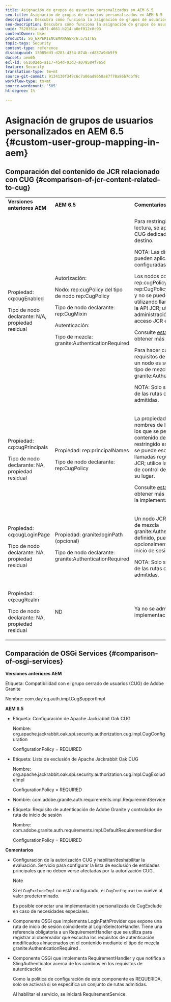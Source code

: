 ```yaml
---
title: Asignación de grupos de usuarios personalizados en AEM 6.5
seo-title: Asignación de grupos de usuarios personalizados en AEM 6.5
description: Descubra cómo funciona la asignación de grupos de usuarios personalizados en AEM.
seo-description: Descubra cómo funciona la asignación de grupos de usuarios personalizados en AEM.
uuid: 7520351a-ab71-4661-b214-a0ef012c0c93
contentOwner: User
products: SG_EXPERIENCEMANAGER/6.5/SITES
topic-tags: Security
content-type: reference
discoiquuid: 13085dd3-d283-4354-874b-cd837a9db9f9
docset: aem65
exl-id: 661602eb-a117-454d-93d3-a079584f7a5d
feature: Security
translation-type: tm+mt
source-git-commit: 9134130f349c6c7a06ad9658a87f78a86b7dbf9c
workflow-type: tm+mt
source-wordcount: '505'
ht-degree: 1%

---
```


# Asignación de grupos de usuarios personalizados en AEM 6.5 {#custom-user-group-mapping-in-aem}

## Comparación del contenido de JCR relacionado con CUG {#comparison-of-jcr-content-related-to-cug}

<table>
 <tbody>
  <tr>
   <td><strong>Versiones anteriores AEM</strong></td>
   <td><strong>AEM 6.5</strong></td>
   <td><strong>Comentarios</strong></td>
  </tr>
  <tr>
   <td><p>Propiedad: cq:cugEnabled</p> <p>Tipo de nodo declarante: N/A, propiedad residual</p> </td>
   <td><p>Autorización:</p> <p>Nodo: rep:cugPolicy del tipo de nodo rep:CugPolicy</p> <p>Tipo de nodo declarante: rep:CugMixin</p> <p> </p> <p> </p> <p> </p> Autenticación:</p> <p>Tipo de mezcla: granite:AuthenticationRequired</p> </td>
   <td><p>Para restringir el acceso de lectura, se aplica una directiva CUG dedicada al nodo de destino.</p> <p>NOTA: Las directivas solo se pueden aplicar en las rutas configuradas compatibles.</p> <p>Los nodos con el nombre rep:cugPolicy y tipo rep:CugPolicy están protegidos y no se pueden escribir utilizando llamadas regulares a la API JCR; utilice la administración de control de acceso JCR en su lugar.</p> <p>Consulte <a href="https://jackrabbit.apache.org/oak/docs/security/authorization/cug.html">esta página</a> para obtener más información.</p> <p>Para hacer cumplir los requisitos de autenticación en un nodo es suficiente añadir el tipo de mezcla granite:AuthenticationRequired.</p> <p>NOTA: Solo se respeta debajo de las rutas configuradas admitidas.</p> </td>
  </tr>
  <tr>
   <td><p>Propiedad: cq:cugPrincipals</p> <p>Tipo de nodo declarante: NA, propiedad residual</p> </td>
   <td><p>Propiedad: rep:principalNames</p> <p>Tipo de nodo declarante: rep:CugPolicy</p> </td>
   <td><p>La propiedad que contiene los nombres de los principales a los que se permite leer el contenido debajo del CUG restringido está protegida y no se puede escribir utilizando llamadas regulares a la API JCR; utilice la administración de control de acceso JCR en su lugar.</p> <p>Consulte <a href="https://svn.apache.org/repos/asf/jackrabbit/trunk/jackrabbitapi/src/main/java/org/apache/jackrabbit/api/security/authorization/PrincipalSetPolicy.java">esta página</a> para obtener más información sobre la implementación.</p> </td>
  </tr>
  <tr>
   <td><p>Propiedad: cq:cugLoginPage</p> <p>Tipo de nodo declarante: NA, propiedad residual</p> </td>
   <td><p>Propiedad: granite:loginPath (opcional)</p> <p>Tipo de nodo declarante: granite:AuthenticationRequired</p> </td>
   <td><p>Un nodo JCR que tenga el tipo de mezcla granite:AuthenticationRequired definido, puede definir opcionalmente una ruta de inicio de sesión alternativa.</p> <p>NOTA: Solo se respeta debajo de las rutas configuradas admitidas.</p> </td>
  </tr>
  <tr>
   <td><p>Propiedad: cq:cugRealm</p> <p>Tipo de nodo declarante: NA, propiedad residual</p> </td>
   <td>ND</td>
   <td>Ya no se admite con la nueva implementación.</td>
  </tr>
 </tbody>
</table>

## Comparación de OSGi Services {#comparison-of-osgi-services}

**Versiones anteriores AEM**

Etiqueta: Compatibilidad con el grupo cerrado de usuarios (CUG) de Adobe Granite

Nombre: com.day.cq.auth.impl.CugSupportImpl

**AEM 6.5**

* Etiqueta: Configuración de Apache Jackrabbit Oak CUG

   Nombre: org.apache.jackrabbit.oak.spi.security.authorization.cug.impl.CugConfiguration

   ConfigurationPolicy = REQUIRED

* Etiqueta: Lista de exclusión de Apache Jackrabbit Oak CUG

   Nombre: org.apache.jackrabbit.oak.spi.security.authorization.cug.impl.CugExcludeImpl

   ConfigurationPolicy = REQUIRED

* Nombre: com.adobe.granite.auth.requirements.impl.RequirementService
* Etiqueta: Requisito de autenticación de Adobe Granite y controlador de ruta de inicio de sesión

   Nombre: com.adobe.granite.auth.requirements.impl.DefaultRequirementHandler

   ConfigurationPolicy = REQUIRED

**Comentarios**

* Configuración de la autorización CUG y habilitar/deshabilitar la evaluación.
Servicio para configurar la lista de exclusión de entidades principales que no deben verse afectadas por la autorización CUG.

   >[!NOTE]
   > 
   >Si el `CugExcludeImpl` no está configurado, el `CugConfiguration` vuelve al valor predeterminado.

   Es posible conectar una implementación personalizada de CugExclude en caso de necesidades especiales.

* Componente OSGi que implementa LoginPathProvider que expone una ruta de inicio de sesión coincidente al LoginSelectorHandler. Tiene una referencia obligatoria a un RequirementHandler que se utiliza para registrar al observador que escucha los requisitos de autenticación modificados almacenados en el contenido mediante el tipo de mezcla granite:AuthenticationRequired .
* Componente OSGi que implementa RequirementHandler y que notifica a SlingAuthenticator acerca de los cambios en los requisitos de autenticación.

   Como la política de configuración de este componente es REQUERIDA, solo se activará si se especifica un conjunto de rutas admitidas.

   Al habilitar el servicio, se iniciará RequirementService.

<!-- nested tables not supported - text above is the table>
<table>
 <tbody>
  <tr>
   <td><strong>Older AEM Versions</strong></td>
   <td><strong>AEM 6.5</strong></td>
   <td><strong>Comments</strong></td>
  </tr>
  <tr>
   <td><p>Label: Adobe Granite Closed User Group (CUG) Support</p> <p>Name: com.day.cq.auth.impl.CugSupportImpl</p> </td>
   <td><p>Label: Apache Jackrabbit Oak CUG Configuration</p> <p>Name: org.apache.jackrabbit.oak.spi.security.authorization.cug.impl.CugConfiguration</p> <p>ConfigurationPolicy = REQUIRED</p> </td>
    <td><p>Label: Apache Jackrabbit Oak CUG Exclude List</p> <p>Name: org.apache.jackrabbit.oak.spi.security.authorization.cug.impl.CugExcludeImpl</p> <p>ConfigurationPolicy = REQUIRED</p> <p> </p> <p> </p> <p> </p> <p> </p> </td>
      </tr>
      <tr>
       <td>Name: com.adobe.granite.auth.requirement.impl.RequirementService</td>
      </tr>
      <tr>
       <td><p>Label: Adobe Granite Authentication Requirement and Login Path Handler</p> <p>Name: com.adobe.granite.auth.requirement.impl.DefaultRequirementHandler</p> <p>ConfigurationPolicy = REQUIRED</p> </td>
      </tr>
     </tbody>
    </table> </td>
   <td>
     <tbody>
      <tr>
       <td>Configuration of the CUG authorization and enable/disable the evaluation.</td>
      </tr>
      <tr>
       <td><p>Service to configure exclusion list of principals which should not be affected by the CUG authorization.</p> <p>NOTE: If the CugExcludeImpl is not configured, the CugConfiguration will fall back to the default.</p> <p>It is possible to plug a custom CugExclude implementation in case of special needs.</p> </td>
      </tr>
      <tr>
       <td>OSGi component implementing LoginPathProvider that exposes a matching login path to the LoginSelectorHandler. It has a mandatory reference to a RequirementHandler which is used to register the observer that listens to changed auth requirements stored in the content by the means of the granite:AuthenticationRequired mixin type. </td>
      </tr>
      <tr>
       <td><p>OSGi component implementing RequirementHandler that notifies the SlingAuthenticator about changes to authrequirements.</p> <p>As configuration policy for this component is REQUIRE it will only be activated if a set of supported paths is specified.</p> <p>Enabling the service will launch the RequirementService.</p> </td>
      </tr>
     </tbody>
     </td>
  </tr>
  <tr>
   <td> </td>
   <td> </td>
   <td> </td>
  </tr>
  <tr>
   <td> </td>
   <td> </td>
   <td> </td>
  </tr>
  <tr>
   <td> </td>
   <td> </td>
   <td> </td>
  </tr>
 </tbody>
</table>
-->
